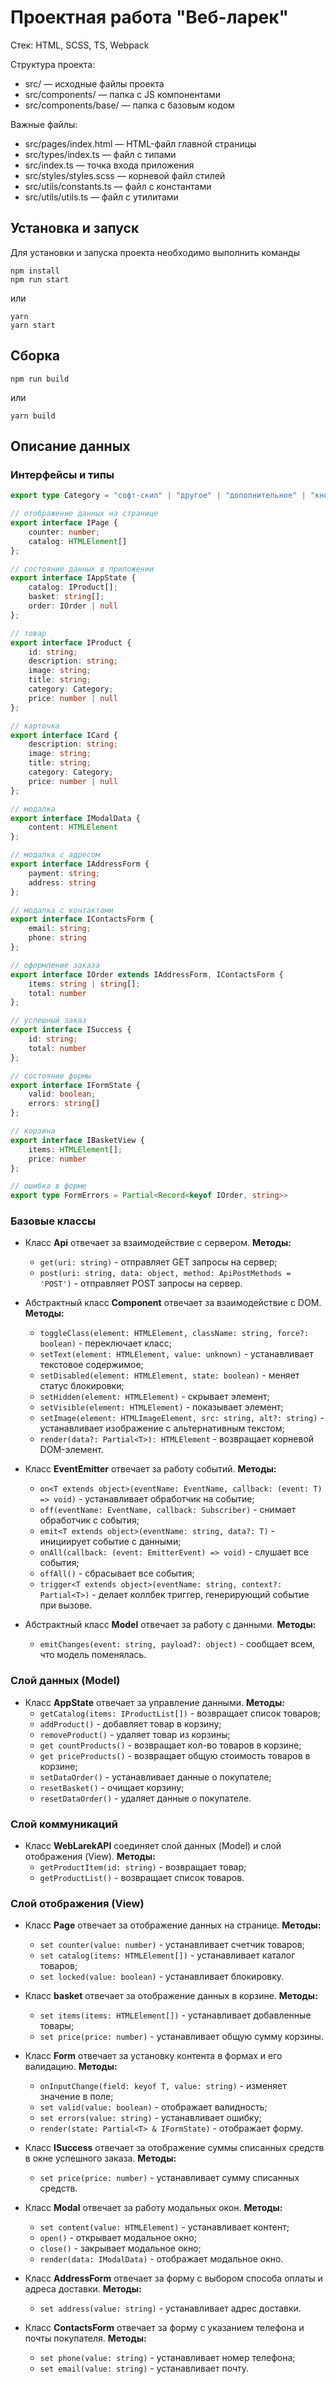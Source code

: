 # Проектная работа "Веб-ларек"

Стек: HTML, SCSS, TS, Webpack

Структура проекта:
- src/ — исходные файлы проекта
- src/components/ — папка с JS компонентами
- src/components/base/ — папка с базовым кодом

Важные файлы:
- src/pages/index.html — HTML-файл главной страницы
- src/types/index.ts — файл с типами
- src/index.ts — точка входа приложения
- src/styles/styles.scss — корневой файл стилей
- src/utils/constants.ts — файл с константами
- src/utils/utils.ts — файл с утилитами

## Установка и запуск
Для установки и запуска проекта необходимо выполнить команды

```
npm install
npm run start
```

или

```
yarn
yarn start
```
## Сборка

```
npm run build
```

или

```
yarn build
```

## Описание данных

### Интерфейсы и типы

```typescript
export type Category = "софт-скил" | "другое" | "дополнительное" | "кнопка" | "хард-скил";

// отображение данных на странице
export interface IPage {
    counter: number;
    catalog: HTMLElement[]
};

// состояние данных в приложении
export interface IAppState {
    catalog: IProduct[];
    basket: string[];
    order: IOrder | null
};

// товар
export interface IProduct {
    id: string;
    description: string;
    image: string;
    title: string;
    category: Category;
    price: number | null
};

// карточка
export interface ICard {
    description: string;
    image: string;
    title: string;
    category: Category;
    price: number | null
};

// модалка
export interface IModalData {
    content: HTMLElement
};

// модалка с адресом
export interface IAddressForm {
    payment: string;
    address: string
};

// модалка с контактами
export interface IСontactsForm {
    email: string;
    phone: string
};

// оформление заказа
export interface IOrder extends IAddressForm, IСontactsForm {
    items: string | string[];
    total: number
};

// успешный заказ
export interface ISuccess {
    id: string;
    total: number
};

// состояние формы
export interface IFormState {
    valid: boolean;
    errors: string[]
};

// корзина
export interface IBasketView {
    items: HTMLElement[];
    price: number
};

// ошибка в форме
export type FormErrors = Partial<Record<keyof IOrder, string>>
```

### Базовые классы

- Класс **Api** отвечает за взаимодействие с сервером.
**Методы:**
    - `get(uri: string)` - отправляет GET запросы на сервер;
    - `post(uri: string, data: object, method: ApiPostMethods = 'POST')` - отправляет POST запросы на сервер.

- Абстрактный класс **Component** отвечает за взаимодействие с DOM.
**Методы:**
    - `toggleClass(element: HTMLElement, className: string, force?: boolean)` - переключает класс;
    - `setText(element: HTMLElement, value: unknown)` - устанавливает текстовое содержимое;
    - `setDisabled(element: HTMLElement, state: boolean)` - меняет статус блокировки;
    - `setHidden(element: HTMLElement)` - скрывает элемент;
    - `setVisible(element: HTMLElement)` - показывает элемент;
    - `setImage(element: HTMLImageElement, src: string, alt?: string)` - устанавливает изображение с альтернативным текстом;
    - `render(data?: Partial<T>): HTMLElement` - возвращает корневой DOM-элемент.

- Класс **EventEmitter** отвечает за работу событий.
**Методы:**
    - `on<T extends object>(eventName: EventName, callback: (event: T) => void)` - устанавливает обработчик на событие;
    - `off(eventName: EventName, callback: Subscriber)` - снимает обработчик с события;
    - `emit<T extends object>(eventName: string, data?: T)` - инициирует событие с данными;
    - `onAll(callback: (event: EmitterEvent) => void)` - слушает все события;
    - `offAll()` - сбрасывает все события;
    - `trigger<T extends object>(eventName: string, context?: Partial<T>)` - делает коллбек триггер, генерирующий событие при вызове.

- Абстрактный класс **Model** отвечает за работу с данными.
**Методы:**
    - `emitChanges(event: string, payload?: object)` - сообщает всем, что модель поменялась.


### Слой данных (Model)
- Класс **AppState** отвечает за управление данными.
**Методы:**
    - `getCatalog(items: IProductList[])` - возвращает список товаров;
    - `addProduct()` - добавляет товар в корзину;
    - `removeProduct()` - удаляет товар из корзины;
    - `get countProducts()` - возвращает кол-во товаров в корзине;
    - `get priceProducts()` - возвращает общую стоимость товаров в корзине;
    - `setDataOrder()` - устанавливает данные о покупателе;
    - `resetBasket()` - очищает корзину;
    - `resetDataOrder()` - удаляет данные о покупателе.

### Слой коммуникаций
- Класс **WebLarekAPI** соединяет слой данных (Model) и слой отображения (View).
**Методы:**
    - `getProductItem(id: string)` - возвращает товар;
    - `getProductList()` - возвращает список товаров.

### Слой отображения (View)
- Класс **Page** отвечает за отображение данных на странице.
**Методы:**
    - `set counter(value: number)` - устанавливает счетчик товаров;
    - `set catalog(items: HTMLElement[])` - устанавливает каталог товаров;
    - `set locked(value: boolean)` - устанавливает блокировку.

- Класс **basket** отвечает за отображение данных в корзине.
**Методы:**
    - `set items(items: HTMLElement[])` - устанавливает добавленные товары;
    - `set price(price: number)` - устанавливает общую сумму корзины.

- Класс **Form** отвечает за установку контента в формах и его валидацию.
**Методы:**
    - `onInputChange(field: keyof T, value: string)` - изменяет значение в поле;
    - `set valid(value: boolean)` - отображает валидность;
    - `set errors(value: string)` - устанавливает ошибку;
    - `render(state: Partial<T> & IFormState)` - отображает форму.

- Класс **ISuccess** отвечает за отображение суммы списанных средств в окне успешного заказа.
**Методы:**
    - `set price(price: number)` - устанавливает сумму списанных средств.

- Класс **Modal** отвечает за работу модальных окон.
**Методы:**
    - `set content(value: HTMLElement)` - устанавливает контент;
    - `open()` - открывает модальное окно;
    - `close()` - закрывает модальное окно;
    - `render(data: IModalData)` - отображает модальное окно.

- Класс **AddressForm** отвечает за форму с выбором способа оплаты и адреса доставки.
**Методы:**
    - `set address(value: string)` - устанавливает адрес доставки.

- Класс **ContactsForm** отвечает за форму с указанием телефона и почты покупателя.
**Методы:**
    - `set phone(value: string)` - устанавливает номер телефона;
    -  `set email(value: string)` - устанавливает почту.
